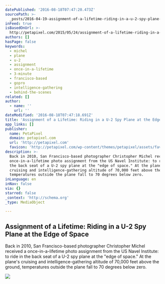 ```yaml
---
datePublished: '2016-08-18T07:47:20.473Z'
sourcePath: >-
  _posts/2016-04-19-assignment-of-a-lifetime-riding-in-a-u-2-spy-plane-at-the-e.md
inFeed: true
isBasedOnUrl: >-
  http://petapixel.com/2015/05/24/assignment-of-a-lifetime-riding-in-a-u-2-spy-plane-at-the-edge-of-space/
authors: []
hasPage: false
keywords:
  - michel
  - plane
  - u-2
  - assignment
  - once-in-a-lifetime
  - 3-minute
  - francisco-based
  - gopro
  - intelligence-gathering
  - behind-the-scenes
related: []
author:
  - name: ''
    url: ''
dateModified: '2016-08-18T07:47:18.691Z'
title: 'Assignment of a Lifetime: Riding in a U-2 Spy Plane at the Edge of Space'
app_links: []
publisher:
  name: PetaPixel
  domain: petapixel.com
  url: 'http://petapixel.com'
  favicon: 'http://petapixel.com/wp-content/themes/petapixel/assets/favicon.ico'
description: >-
  Back in 2010, San Francisco-based photographer Christopher Michel received a
  once-in-a-lifetime photo assignment from the US Navel Institute: to ride in
  the back seat of a U-2 spy plane at the "edge of space." At the plane's
  cruising and intelligence-gathering altitude of 70,000 feet above the ground,
  temperatures outside the plane fall to 70 degrees below zero.
inLanguage: en
inNav: false
via: {}
starred: false
_context: 'http://schema.org'
_type: MediaObject

---
```

<article style=""><h1>Assignment of a Lifetime: Riding in a U-2 Spy Plane at the Edge of Space</h1><p>Back in 2010, San Francisco-based photographer Christopher Michel received a once-in-a-lifetime photo assignment from the US Navel Institute: to ride in the back seat of a U-2 spy plane at the "edge of space." At the plane's cruising and intelligence-gathering altitude of 70,000 feet above the ground, temperatures outside the plane fall to 70 degrees below zero.</p><img src="https://s3-us-west-2.amazonaws.com/the-grid-img/p/04f6c0633f5a485f90dde99e96cd653a67f86bd6.jpg" /></article>